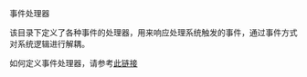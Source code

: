 事件处理器

该目录下定义了各种事件的处理器，用来响应处理系统触发的事件，通过事件方式对系统逻辑进行解耦。

如何定义事件处理器，请参考[此链接](https://laravel.com/docs/5.5/events#defining-listeners)